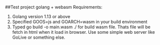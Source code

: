 ##Test project golang + webasm
Requirements: 
1. Golang version 1.13 or above 
2. Specified GOOS=js and GOARCH=wasm in your build environment
3. Typed go build -o main.wasm ./ for build wasm file.
Thats file will be fetch in html when it load in browser.
Use some simple web server like GoLive or something else.
